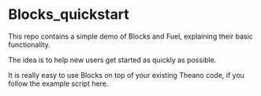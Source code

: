 # Blocks_quickstart
This repo contains a simple demo of Blocks and Fuel, explaining their basic functionality.

The idea is to help new users get started as quickly as possible.

It is really easy to use Blocks on top of your existing Theano code, if you follow the example script here.

